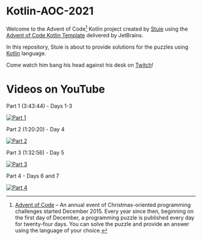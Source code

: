 # Kotlin-AOC-2021

Welcome to the Advent of Code[^aoc] Kotlin project created by [Stuie][github] using the [Advent of Code Kotlin Template][template] delivered by JetBrains.

In this repository, Stuie is about to provide solutions for the puzzles using [Kotlin][kotlin] language.

Come watch him bang his head against his desk on [Twitch][twitch]!

# Videos on YouTube

Part 1 (3:43:44) - Days 1-3

[![Part 1](https://img.youtube.com/vi/VGjzPp7qeQs/0.jpg)][yt1]

Part 2 (1:20:20) - Day 4

[![Part 2](https://img.youtube.com/vi/ROv3Bn1oNMI/0.jpg)][yt2]

Part 3 (1:32:56) - Day 5

[![Part 3](https://img.youtube.com/vi/AALoWV8cdZs/0.jpg)][yt3]

Part 4 - Days 6 and 7

[![Part 4](https://img.youtube.com/vi/mYbz7LR1WlE/0.jpg)][yt4]

[^aoc]:
    [Advent of Code][aoc] – An annual event of Christmas-oriented programming challenges started December 2015.
    Every year since then, beginning on the first day of December, a programming puzzle is published every day for twenty-four days.
    You can solve the puzzle and provide an answer using the language of your choice.

[aoc]: https://adventofcode.com
[docs]: https://kotlinlang.org/docs/home.html
[github]: https://github.com/stuie
[issues]: https://github.com/kotlin-hands-on/advent-of-code-kotlin-template/issues
[kotlin]: https://kotlinlang.org
[slack]: https://surveys.jetbrains.com/s3/kotlin-slack-sign-up
[template]: https://github.com/kotlin-hands-on/advent-of-code-kotlin-template
[twitch]: https://www.twitch.tv/essteeyou
[yt1]: https://youtu.be/VGjzPp7qeQs
[yt2]: https://youtu.be/ROv3Bn1oNMI
[yt3]: https://youtu.be/AALoWV8cdZs
[yt4]: https://youtu.be/mYbz7LR1WlE